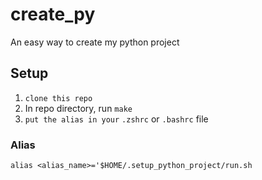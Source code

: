 # create_py
An easy way to create my python project

## Setup

1. `clone this repo`
2. In repo directory, run `make`
3. `put the alias in your` `.zshrc` or `.bashrc` file

### Alias
`alias <alias_name>='$HOME/.setup_python_project/run.sh`
